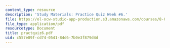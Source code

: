 ```yaml
---
content_type: resource
description: 'Study Materials: Practice Quiz Week #6.'
file: https://ol-ocw-studio-app-production.s3.amazonaws.com/courses/8-022-physics-ii-electricity-and-magnetism-fall-2002/c557e89fcd74054184d67b0e3f879d4d_practquiz6.pdf
file_type: application/pdf
resourcetype: Document
title: practquiz6.pdf
uid: c557e89f-cd74-0541-84d6-7b0e3f879d4d
---
```

